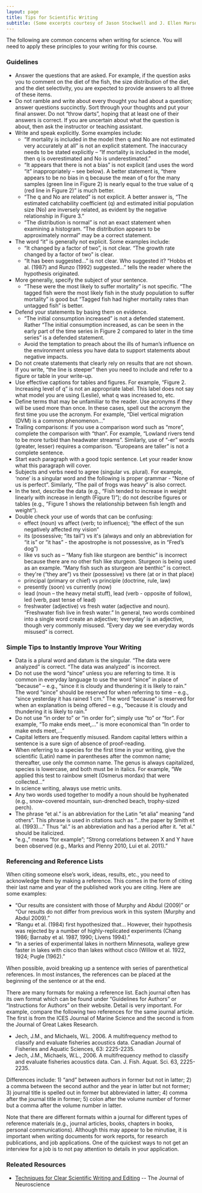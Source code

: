 ```yaml
---
layout: page
title: Tips for Scientific Writing
subtitle: (Some excerpts courtesy of Jason Stockwell and J. Ellen Marsden)
---
```


The following are common concerns when writing for science. You will need to apply these principles to your writing for this course.

### Guidelines
* Answer the questions that are asked. For example, if the question asks you to comment on the diet of the fish, the size distribution of the diet, and the diet selectivity, you are expected to provide answers to all three of these items.
* Do not ramble and write about every thought you had about a question; answer questions succinctly. Sort through your thoughts and put your final answer. Do not “throw darts”, hoping that at least one of their answers is correct. If you are uncertain about what the question is about, then ask the instructor or teaching assistant.
* Write and speak explicitly. Some examples include:
    * “If mortality is included in the model then q and No are not estimated very accurately at all” is not an explicit statement. The inaccuracy needs to be stated explicitly – “If mortality is included in the model, then q is overestimated and No is underestimated.” 
    * “It appears that there is not a bias” is not explicit (and uses the word “it” inappropriately – see below). A better statement is, “there appears to be no bias in q because the mean of q for the many samples (green line in Figure 2) is nearly equal to the true value of q (red line in Figure 2)” is much better. 
    * “The q and No are related” is not explicit. A better answer is, “The estimated catchability coefficient (q) and estimated initial population size (No) are inversely related, as evident by the negative relationship in Figure 3.”
    * “The distribution is normal” is not an exact statement when examining a histogram. “The distribution appears to be approximately normal” may be a correct statement.
* The word “it” is generally not explicit. Some examples include:
    *  “It changed by a factor of two”, is not clear. “The growth rate changed by a factor of two” is clear. 
    * “It has been suggested…” is not clear. Who suggested it? “Hobbs et al. (1987) and Runzo (1992) suggested…” tells the reader where the hypothesis originated.
* More generally, specify the subject of your sentence.
    * “These were the most likely to suffer mortality” is not specific. “The tagged fish were the most likely fish in the study population to suffer mortality” is good but “Tagged fish had higher mortality rates than untagged fish” is better.
* Defend your statements by basing them on evidence. 
    * “The initial consumption increased” is not a defended statement. Rather “The initial consumption increased, as can be seen in the early part of the time series in Figure 2 compared to later in the time series” is a defended statement. 
    * Avoid the temptation to preach about the ills of human’s influence on the environment unless you have data to support statements about negative impacts.
* Do not create statements that clearly rely on results that are not shown. If you write, “the line is steeper” then you need to include and refer to a figure or table in your write-up.
* Use effective captions for tables and figures.  For example, “Figure 2. Increasing level of q” is not an appropriate label.  This label does not say what model you are using (Leslie), what q was increased to, etc.
* Define terms that may be unfamiliar to the reader. Use acronyms if they will be used more than once. In these cases, spell out the acronym the first time you use the acronym. For example, “Diel vertical migration (DVM) is a common phenomenon…”  
* Trailing comparisons: if you use a comparison word such as “more”, complete the comparison with “than”. For example, “Lowland rivers tend to be more turbid than headwater streams”. Similarly, use of “-er” words (greater, lesser) requires a comparison.  “Europeans are taller” is not a complete sentence.
* Start each paragraph with a good topic sentence.  Let your reader know what this paragraph will cover.
* Subjects and verbs need to agree (singular vs. plural). For example, ‘none’ is a singular word and the following is proper grammar - “None of us is perfect”. Similarly, “The pail of frogs was heavy” is also correct.
* In the text, describe the data (e.g., “Fish tended to increase in weight linearly with increase in length (Figure 1)”); do not describe figures or tables (e.g., “Figure 1 shows the relationship between fish length and weight”).
* Double check your use of words that can be confusing:
    * effect (noun) vs affect (verb; to influence); “the effect of the sun negatively affected my vision”
    * its (possessive; “its tail”) vs it's (always and only an abbreviation for “it is” or “it has” - the apostrophe is not possessive, as in “Fred’s dog”)
    * like vs such as – “Many fish like sturgeon are benthic” is incorrect because there are no other fish like sturgeon. Sturgeon is being used as an example. “Many fish such as sturgeon are benthic” is correct.
    * they're (“they are”) vs their (possessive) vs there (at or in that place)
    * principal (primary or chief) vs principle (doctrine, rule, law)
    * presently (soon) vs currently (now)
    * lead (noun – the heavy metal stuff), lead (verb - opposite of follow), led (verb, past tense of lead)
    * freshwater (adjective) vs fresh water (adjective and noun).  “Freshwater fish live in fresh water.” In general, two words combined into a single word create an adjective; ‘everyday’ is an adjective, though very commonly misused.  “Every day we see everyday words misused” is correct.

### Simple Tips to Instantly Improve Your Writing
* Data is a plural word and datum is the singular. “The data were analyzed” is correct. “The data was analyzed” is incorrect.
* Do not use the word “since” unless you are referring to time. It is common in everyday language to use the word “since” in place of “because” – e.g., “since it is cloudy and thundering it is likely to rain.” The word “since” should be reserved for when referring to time – e.g., “since yesterday it has rained 1 cm.” The word “because” is reserved for when an explanation is being offered – e.g., “because it is cloudy and thundering it is likely to rain.”
* Do not use “in order to” or “in order for”; simply use “to” or “for”. For example, “To make ends meet,…” is more economical than “In order to make ends meet,…”
* Capital letters are frequently misused. Random capital letters within a sentence is a sure sign of absence of proof-reading.
* When referring to a species for the first time in your writing, give the scientific (Latin) name in parentheses after the common name; thereafter, use only the common name. The genus is always capitalized, species is lowercase, and both must be in italics. For example, “We applied this test to rainbow smelt (Osmerus mordax) that were collected…”
* In science writing, always use metric units. 
* Any two words used together to modify a noun should be hyphenated (e.g., snow-covered mountain, sun-drenched beach, trophy-sized perch).
* The phrase “et al.” is an abbreviation for the Latin “et alia” meaning “and others”. This phrase is used in citations such as “…the paper by Smith et al. (1993)…” Thus “al.” is an abbreviation and has a period after it. “et al.” should be italicized.
* “e.g.,” means “for example”; “Strong correlations between X and Y have been observed (e.g., Marks and Plenny 2010, Lui et al. 2011).”

### Referencing and Reference Lists 
When citing someone else’s work, ideas, results, etc., you need to acknowledge them by making a reference. This comes in the form of citing their last name and year of the published work you are citing. Here are some examples:

* “Our results are consistent with those of Murphy and Abdul (2009)” or “Our results do not differ from previous work in this system (Murphy and Abdul 2009).”
* “Rangu et al. (1984) first hypothesized that… However, their hypothesis was rejected by a number of highly-replicated experiments (Chang 1986; Barnaby et al. 1987, 1990; Livens 1994).”
* “In a series of experimental lakes in northern Minnesota, walleye grew faster in lakes with cisco than lakes without cisco (Willow et al. 1922, 1924; Pugle (1962).”

When possible, avoid breaking up a sentence with series of parenthetical references. In most instances, the references can be placed at the beginning of the sentence or at the end.

There are many formats for making a reference list. Each journal often has its own format which can be found under “Guidelines for Authors” or “Instructions for Authors” on their website. Detail is very important. For example, compare the following two references for the same journal article. The first is from the ICES Journal of Marine Science and the second is from the Journal of Great Lakes Research.

* Jech, J.M., and Michaels, W.L. 2006. A multifrequency method to classify and evaluate fisheries acoustics data. Canadian Journal of Fisheries and Aquatic Sciences, 63: 2225-2235.
* Jech, J.M., Michaels, W.L., 2006. A multifrequency method to classify and evaluate fisheries acoustics data. Can. J. Fish. Aquat. Sci. 63, 2225-2235.

Differences include: 1) “and” between authors in former but not in latter; 2) a comma between the second author and the year in latter but not former; 3) journal title is spelled out in former but abbreviated in latter; 4) comma after the journal title in former; 5) colon after the volume number of former but a comma after the volume number in latter.

Note that there are different formats within a journal for different types of reference materials (e.g., journal articles, books, chapters in books, personal communications).  Although this may appear to be minutiae, it is important when writing documents for work reports, for research publications, and job applications. One of the quickest ways to not get an interview for a job is to not pay attention to details in your application.

### Releated Resources

* [Techniques for Clear Scientific Writing and Editing](http://www.jneurosci.org/site/misc/publishingpointers.xhtml) -- The Journal of Neuroscience
